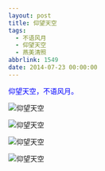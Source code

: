 ```yaml
---
layout: post
title: 仰望天空
tags:
  - 不语风月
  - 仰望天空
  - 燕美清照
abbrlink: 1549
date: 2014-07-23 00:00:00
---
```


<!-- build time:Sat Jun 23 2018 12:05:15 GMT+0800 (中国标准时间) -->

<span style="color:#00f">仰望天空，不语风月。</span>

![仰望天空](http://ww2.sinaimg.cn/large/4eed32f2jw1ein0q4356jj21kw0w0wkp.jpg "仰望天空")

![仰望天空](http://ww3.sinaimg.cn/large/4eed32f2jw1ein0pyv92cj21kw0w07ad.jpg "仰望天空")

![仰望天空](http://ww4.sinaimg.cn/large/4eed32f2jw1ein0ptnta8j21kw0w0jwc.jpg "仰望天空")

![仰望天空](http://ww1.sinaimg.cn/large/4eed32f2jw1ein0po4ultj21kw0w0ag5.jpg "仰望天空")
<!-- rebuild by neat -->